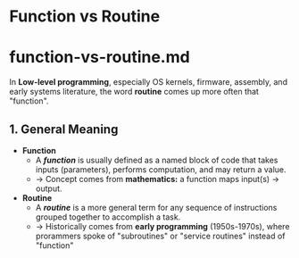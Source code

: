 # Function vs Routine
# function-vs-routine.md
In **Low-level programming**, especially OS kernels, firmware, assembly, and early systems literature, the word **routine** comes up more often that "function".

## 1. General Meaning
 * **Function**
   * A ***function*** is usually defined as a named block of code that takes inputs (parameters), performs computation, and may return a value.
   * $\rightarrow$ Concept comes from **mathematics:** a function maps input(s) $\rightarrow$ output.
 * **Routine**
   * A ***routine*** is a more general term for any sequence of instructions grouped together to accomplish a task.
   * $\rightarrow$ Historically comes from **early programming** (1950s-1970s), where prorammers spoke of "subroutines" or "service routines" instead of "function"
